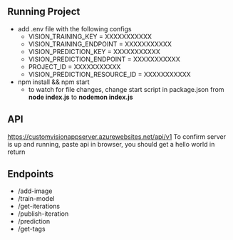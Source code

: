 ## Running Project
- add .env file with the following configs
  - VISION_TRAINING_KEY = XXXXXXXXXXX
  - VISION_TRAINING_ENDPOINT = XXXXXXXXXXX
  - VISION_PREDICTION_KEY = XXXXXXXXXXX
  - VISION_PREDICTION_ENDPOINT = XXXXXXXXXXX
  - PROJECT_ID = XXXXXXXXXXX
  - VISION_PREDICTION_RESOURCE_ID = XXXXXXXXXXX
- npm install && npm start
  - to watch for file changes, change start script in package.json from **node index.js** to **nodemon index.js**

## API
https://customvisionappserver.azurewebsites.net/api/v1
To confirm server is up and running, paste api in browser, you should get a hello world in return

## Endpoints
- /add-image
- /train-model
- /get-iterations
- /publish-iteration
- /prediction
- /get-tags
